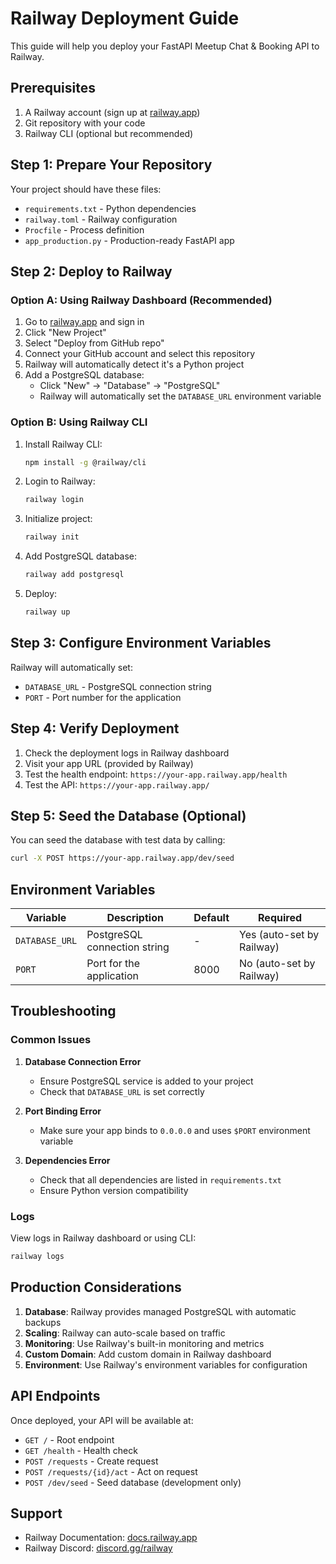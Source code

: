 # Railway Deployment Guide

This guide will help you deploy your FastAPI Meetup Chat & Booking API to Railway.

## Prerequisites

1. A Railway account (sign up at [railway.app](https://railway.app))
2. Git repository with your code
3. Railway CLI (optional but recommended)

## Step 1: Prepare Your Repository

Your project should have these files:
- `requirements.txt` - Python dependencies
- `railway.toml` - Railway configuration
- `Procfile` - Process definition
- `app_production.py` - Production-ready FastAPI app

## Step 2: Deploy to Railway

### Option A: Using Railway Dashboard (Recommended)

1. Go to [railway.app](https://railway.app) and sign in
2. Click "New Project"
3. Select "Deploy from GitHub repo"
4. Connect your GitHub account and select this repository
5. Railway will automatically detect it's a Python project
6. Add a PostgreSQL database:
   - Click "New" → "Database" → "PostgreSQL"
   - Railway will automatically set the `DATABASE_URL` environment variable

### Option B: Using Railway CLI

1. Install Railway CLI:
   ```bash
   npm install -g @railway/cli
   ```

2. Login to Railway:
   ```bash
   railway login
   ```

3. Initialize project:
   ```bash
   railway init
   ```

4. Add PostgreSQL database:
   ```bash
   railway add postgresql
   ```

5. Deploy:
   ```bash
   railway up
   ```

## Step 3: Configure Environment Variables

Railway will automatically set:
- `DATABASE_URL` - PostgreSQL connection string
- `PORT` - Port number for the application

## Step 4: Verify Deployment

1. Check the deployment logs in Railway dashboard
2. Visit your app URL (provided by Railway)
3. Test the health endpoint: `https://your-app.railway.app/health`
4. Test the API: `https://your-app.railway.app/`

## Step 5: Seed the Database (Optional)

You can seed the database with test data by calling:
```bash
curl -X POST https://your-app.railway.app/dev/seed
```

## Environment Variables

| Variable | Description | Default | Required |
|----------|-------------|---------|----------|
| `DATABASE_URL` | PostgreSQL connection string | - | Yes (auto-set by Railway) |
| `PORT` | Port for the application | 8000 | No (auto-set by Railway) |

## Troubleshooting

### Common Issues

1. **Database Connection Error**
   - Ensure PostgreSQL service is added to your project
   - Check that `DATABASE_URL` is set correctly

2. **Port Binding Error**
   - Make sure your app binds to `0.0.0.0` and uses `$PORT` environment variable

3. **Dependencies Error**
   - Check that all dependencies are listed in `requirements.txt`
   - Ensure Python version compatibility

### Logs

View logs in Railway dashboard or using CLI:
```bash
railway logs
```

## Production Considerations

1. **Database**: Railway provides managed PostgreSQL with automatic backups
2. **Scaling**: Railway can auto-scale based on traffic
3. **Monitoring**: Use Railway's built-in monitoring and metrics
4. **Custom Domain**: Add custom domain in Railway dashboard
5. **Environment**: Use Railway's environment variables for configuration

## API Endpoints

Once deployed, your API will be available at:
- `GET /` - Root endpoint
- `GET /health` - Health check
- `POST /requests` - Create request
- `POST /requests/{id}/act` - Act on request
- `POST /dev/seed` - Seed database (development only)

## Support

- Railway Documentation: [docs.railway.app](https://docs.railway.app)
- Railway Discord: [discord.gg/railway](https://discord.gg/railway)
